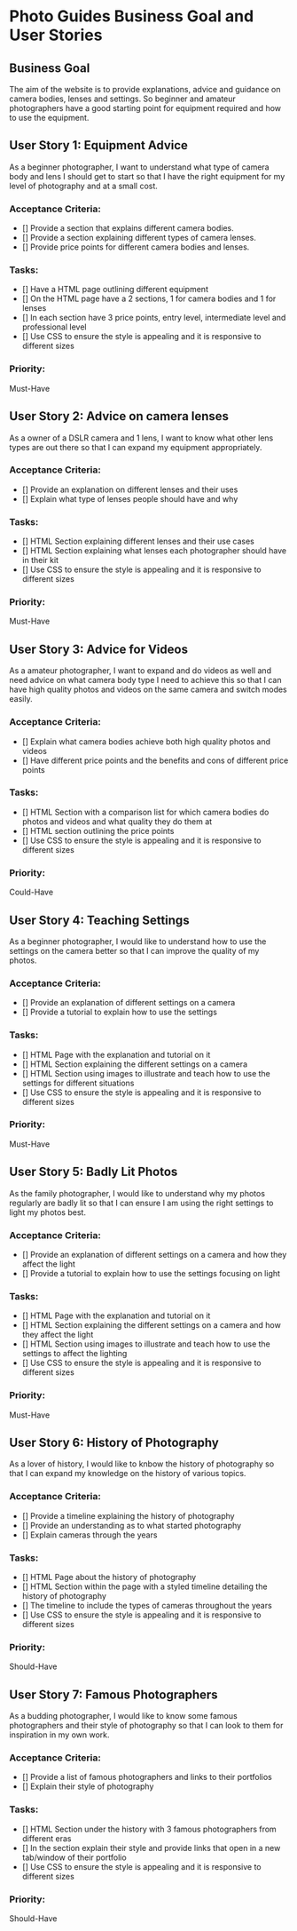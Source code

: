 # Photo Guides Business Goal and User Stories

## Business Goal
The aim of the website is to provide explanations, advice and guidance on camera bodies, lenses and settings. So beginner and amateur photographers have a good starting point for equipment required and how to use the equipment.

## User Story 1: Equipment Advice
As a beginner photographer, I want to understand what type of camera body and lens I should get to start so that I have the right equipment for my level of photography and at a small cost.

### Acceptance Criteria:
- [] Provide a section that explains different camera bodies.
- [] Provide a section explaining different types of camera lenses.
- [] Provide price points for different camera bodies and lenses.

### Tasks:
- [] Have a HTML page outlining different equipment
- [] On the HTML page have a 2 sections, 1 for camera bodies and 1 for lenses
- [] In each section have 3 price points, entry level, intermediate level and professional level
- [] Use CSS to ensure the style is appealing and it is responsive to different sizes

### Priority:
Must-Have

## User Story 2: Advice on camera lenses
As a owner of a DSLR camera and 1 lens, I want to know what other lens types are out there so that I can expand my equipment appropriately.

### Acceptance Criteria:
- [] Provide an explanation on different lenses and their uses
- [] Explain what type of lenses people should have and why

### Tasks:
- [] HTML Section explaining different lenses and their use cases
- [] HTML Section explaining what lenses each photographer should have in their kit
- [] Use CSS to ensure the style is appealing and it is responsive to different sizes

### Priority:
Must-Have

## User Story 3: Advice for Videos
As a amateur photographer, I want to expand and do videos as well and need advice on what camera body type I need to achieve this so that I can have high quality photos and videos on the same camera and switch modes easily.

### Acceptance Criteria:
- [] Explain what camera bodies achieve both high quality photos and videos
- [] Have different price points and the benefits and cons of different price points

### Tasks:
- [] HTML Section with a comparison list for which camera bodies do photos and videos and what quality they do them at
- [] HTML section outlining the price points
- [] Use CSS to ensure the style is appealing and it is responsive to different sizes

### Priority:
Could-Have

## User Story 4: Teaching Settings
As a beginner photographer, I would like to understand how to use the settings on the camera better so that I can improve the quality of my photos.

### Acceptance Criteria:
- [] Provide an explanation of different settings on a camera
- [] Provide a tutorial to explain how to use the settings

### Tasks:
- [] HTML Page with the explanation and tutorial on it
- [] HTML Section explaining the different settings on a camera
- [] HTML Section using images to illustrate and teach how to use the settings for different situations
- [] Use CSS to ensure the style is appealing and it is responsive to different sizes

### Priority:
Must-Have

## User Story 5: Badly Lit Photos
As the family photographer, I would like to understand why my photos regularly are badly lit so that I can ensure I am using the right settings to light my photos best.

### Acceptance Criteria:
- [] Provide an explanation of different settings on a camera and how they affect the light
- [] Provide a tutorial to explain how to use the settings focusing on light

### Tasks:
- [] HTML Page with the explanation and tutorial on it
- [] HTML Section explaining the different settings on a camera and how they affect the light
- [] HTML Section using images to illustrate and teach how to use the settings to affect the lighting
- [] Use CSS to ensure the style is appealing and it is responsive to different sizes

### Priority:
Must-Have

## User Story 6: History of Photography
As a lover of history, I would like to knbow the history of photography so that I can expand my knowledge on the history of various topics.

### Acceptance Criteria:
- [] Provide a timeline explaining the history of photography
- [] Provide an understanding as to what started photography
- [] Explain cameras through the years

### Tasks:
- [] HTML Page about the history of photography
- [] HTML Section within the page with a styled timeline detailing the history of photography
- [] The timeline to include the types of cameras throughout the years
- [] Use CSS to ensure the style is appealing and it is responsive to different sizes

### Priority:
Should-Have

## User Story 7: Famous Photographers
As a budding photographer, I would like to know some famous photographers and their style of photography so that I can look to them for inspiration in my own work.

### Acceptance Criteria:
- [] Provide a list of famous photographers and links to their portfolios
- [] Explain their style of photography

### Tasks:
- [] HTML Section under the history with 3 famous photographers from different eras
- [] In the section explain their style and provide links that open in a new tab/window of their portfolio
- [] Use CSS to ensure the style is appealing and it is responsive to different sizes

### Priority:
Should-Have